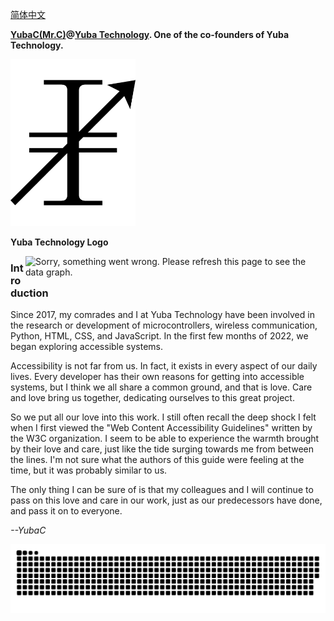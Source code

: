 <!-- <img align="right" alt="Serve the people!" width="480px" title="Serve the people!" src="images/serve-the-people.svg#gh-light-mode-only"><br>

<img align="right" alt="Serve the people!" width="480px" title="Serve the people!" src="images/serve-the-people-night.svg#gh-dark-mode-only"><br> -->

[简体中文](./README.md)

**[YubaC(Mr.C)](https://www.github.com/YubaC)@[Yuba Technology](https://www.github.com/Yuba-Technology). One of the co-founders of Yuba Technology.**

<picture>
  <source media="(prefers-color-scheme: dark)" srcset="images/logo-night.svg">
  <source media="(prefers-color-scheme: light)" srcset="images/logo.svg">
  <img width="200px" alt="Yuba Technology logo" src="images/logo.svg">
</picture>

**Yuba Technology Logo**

<img align="right" alt="Sorry, something went wrong. Please refresh this page to see the data graph." width="480px" title="Metrics-img" src="https://metrics.lecoq.io/YubaC?template=classic&base=header%2C%20activity%2C%20community%2C%20repositories%2C%20metadata&base.indepth=false&base.hireable=false&base.skip=false&config.timezone=Asia%2FShanghai">

### Introduction

Since 2017, my comrades and I at Yuba Technology have been involved in the research or development of microcontrollers, wireless communication, Python, HTML, CSS, and JavaScript. In the first few months of 2022, we began exploring accessible systems.

Accessibility is not far from us. In fact, it exists in every aspect of our daily lives. Every developer has their own reasons for getting into accessible systems, but I think we all share a common ground, and that is love. Care and love bring us together, dedicating ourselves to this great project.

So we put all our love into this work. I still often recall the deep shock I felt when I first viewed the "Web Content Accessibility Guidelines" written by the W3C organization. I seem to be able to experience the warmth brought by their love and care, just like the tide surging towards me from between the lines. I'm not sure what the authors of this guide were feeling at the time, but it was probably similar to us.

The only thing I can be sure of is that my colleagues and I will continue to pass on this love and care in our work, just as our predecessors have done, and pass it on to everyone.

_--YubaC_

<picture>
  <source media="(prefers-color-scheme: dark)" srcset="[github-snake-dark.svg](https://raw.githubusercontent.com/YubaC/YubaC/sanke-animation/github-contribution-grid-snake-dark.svg)">
  <source media="(prefers-color-scheme: light)" srcset="[github-snake.svg](https://raw.githubusercontent.com/YubaC/YubaC/sanke-animation/github-contribution-grid-snake.svg)">
  <img alt="github-snake" src="https://raw.githubusercontent.com/YubaC/YubaC/sanke-animation/github-contribution-grid-snake.svg">
</picture>

<!---
YubaC/YubaC is a ✨ special ✨ repository because its `README.md` (this file) appears on your GitHub profile.
You can click the Preview link to take a look at your changes.
--->
